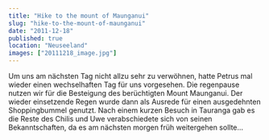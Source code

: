 ```yaml
---
title: "Hike to the mount of Maunganui"
slug: "hike-to-the-mount-of-maunganui"
date: "2011-12-18"
published: true
location: "Neuseeland"
images: ["20111218_image.jpg"]
---
```


Um uns am nächsten Tag nicht allzu sehr zu verwöhnen, hatte Petrus mal wieder einen wechselhaften Tag für uns vorgesehen. Die regenpause nutzen wir für die Besteigung des berüchtigten Mount Maunganui. Der wieder einsetzende Regen wurde dann als Ausrede für einen ausgedehnten Shoppingbummel genutzt. Nach einem kurzen Besuch in Tauranga gab es die Reste des Chilis und Uwe verabschiedete sich von seinen Bekanntschaften, da es am nächsten morgen früh weitergehen sollte...
